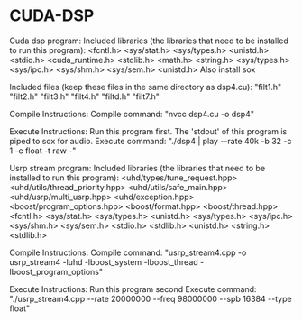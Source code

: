 # CUDA-DSP
Cuda dsp program:
  Included libraries (the libraries that need to be installed to run this program):
  <fcntl.h>
  <sys/stat.h>
  <sys/types.h>
  <unistd.h>
  <stdio.h>
  <cuda_runtime.h>
  <stdlib.h>
  <math.h>
  <string.h>
  <sys/types.h>
  <sys/ipc.h>
  <sys/shm.h>
  <sys/sem.h>
  <unistd.h>
  <complex>
  Also install sox
  
  Included files (keep these files in the same directory as dsp4.cu):
  "filt1.h"
  "filt2.h"
  "filt3.h"
  "filt4.h"
  "filtd.h"
  "filt7.h"
  
  Compile Instructions:
  Compile command: "nvcc dsp4.cu -o dsp4"
  
  Execute Instructions: Run this program first. The 'stdout' of this program is piped to sox for audio.
  Execute command: "./dsp4 | play --rate 40k -b 32 -c 1 -e float -t raw -"


Usrp stream program:
  Included libraries (the libraries that need to be installed to run this program):
  <uhd/types/tune_request.hpp>
  <uhd/utils/thread_priority.hpp>
  <uhd/utils/safe_main.hpp>
  <uhd/usrp/multi_usrp.hpp>
  <uhd/exception.hpp>
  <boost/program_options.hpp>
  <boost/format.hpp>
  <boost/thread.hpp>
  <iostream>
  <fstream>
  <csignal>
  <complex>
  <fcntl.h>
  <sys/stat.h>
  <sys/types.h>
  <unistd.h>
  <algorithm>
  <sys/types.h>
  <sys/ipc.h>
  <sys/shm.h>
  <sys/sem.h>
  <stdio.h>
  <stdlib.h>
  <unistd.h>
  <string.h>
  <stdlib.h>

  Compile Instructions:
  Compile command: "usrp_stream4.cpp -o usrp_stream4 -luhd -lboost_system -lboost_thread -lboost_program_options"
  
  Execute Instructions: Run this program second
  Execute command: "./usrp_stream4.cpp --rate 20000000 --freq 98000000 --spb 16384 --type float"
